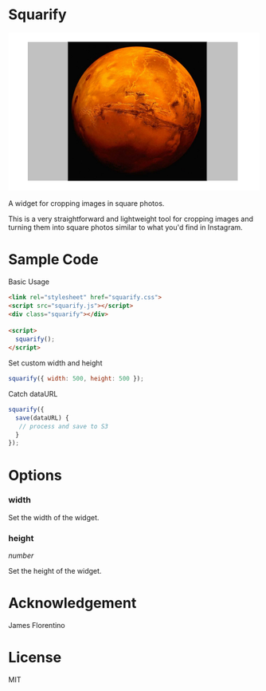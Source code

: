 # Squarify

![Preview](https://raw.githubusercontent.com/jamesflorentino/squarify/master/preview.png)

A widget for cropping images in square photos.

This is a very straightforward and lightweight tool for cropping images and turning them into square photos similar to what you'd find in Instagram.

# Sample Code

Basic Usage

```html
<link rel="stylesheet" href="squarify.css">
<script src="squarify.js"></script>
<div class="squarify"></div>

<script>
  squarify();
</script>
```

Set custom width and height

```javascript
squarify({ width: 500, height: 500 });
```

Catch dataURL

```javascript
squarify({
  save(dataURL) {
   // process and save to S3
  }
});
```

# Options

### width

Set the width of the widget.

### height

*number*

Set the height of the widget.

# Acknowledgement

James Florentino

# License

MIT
